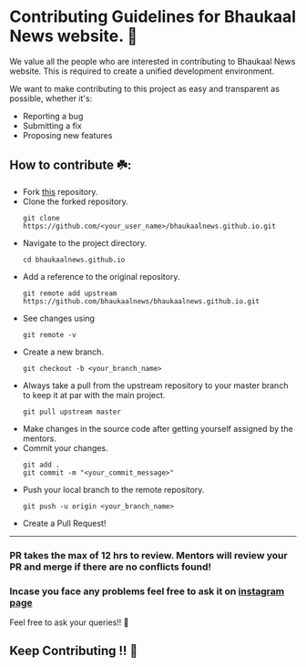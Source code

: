 # Contributing Guidelines for Bhaukaal News website.  🚀

We value all the people who are interested in contributing to Bhaukaal News website. This is required to create a unified development environment.

We want to make contributing to this project as easy and transparent as possible, whether it's:
* Reporting a bug
* Submitting a fix
* Proposing new features

## How to contribute ☘️:
*  Fork [this](https://github.com/smaranjitghose/bhaukaalnews.github.io.git) repository.
*  Clone the forked repository.
    ```
    git clone https://github.com/<your_user_name>/bhaukaalnews.github.io.git
    ```
* Navigate to the project directory.
    ```
    cd bhaukaalnews.github.io
    ```
* Add a reference to the original repository.
    ```
    git remote add upstream https://github.com/bhaukaalnews/bhaukaalnews.github.io.git
    ```
* See changes using
    ```
    git remote -v
    ```
* Create a new branch.
    ```
    git checkout -b <your_branch_name>
    ```
* Always take a pull from the upstream repository to your master branch to keep it at par with the main project.
    ```
    git pull upstream master
    ```
* Make changes in the source code after getting yourself assigned by the mentors.
* Commit your changes.
    ```
    git add .
    git commit -m "<your_commit_message>"
    ```
* Push your local branch to the remote repository.
    ```
    git push -u origin <your_branch_name>
    ```
* Create a Pull Request!
***
###  PR takes the max of 12 hrs to review. Mentors will review your PR and merge if there are no conflicts found!

### Incase you face any problems feel free to ask it on [instagram page](https://www.instagram.com/bhaukaalnews)



Feel free to ask your queries!! 🙌

## Keep Contributing !!  👋 